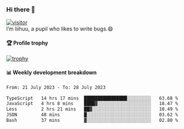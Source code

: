 ### Hi there 👋
[![visitor](https://visitor-badge.glitch.me/badge?page_id=liihuu&right_color=blue)](https://github.com/liihuu)<br>
I’m liihuu, a pupil who likes to write bugs.😄


#### 🏆 Profile trophy
[![trophy](https://github-profile-trophy.vercel.app?username=liihuu&margin-w=16&margin-h=16&rank=-C,-B)](https://github.com/liihuu)


#### 📊 Weekly development breakdown
<!--START_SECTION:waka-->

```txt
From: 21 July 2023 - To: 28 July 2023

TypeScript   14 hrs 17 mins  ████████████████░░░░░░░░░   63.68 %
JavaScript   4 hrs 8 mins    ████▓░░░░░░░░░░░░░░░░░░░░   18.47 %
Less         2 hrs 21 mins   ██▓░░░░░░░░░░░░░░░░░░░░░░   10.49 %
JSON         48 mins         █░░░░░░░░░░░░░░░░░░░░░░░░   03.62 %
Bash         37 mins         ▓░░░░░░░░░░░░░░░░░░░░░░░░   02.80 %
```

<!--END_SECTION:waka-->

<!--
**liihuu/liihuu** is a ✨ _special_ ✨ repository because its `README.md` (this file) appears on your GitHub profile.

Here are some ideas to get you started:

- 🔭 I’m currently working on ...
- 🌱 I’m currently learning ...
- 👯 I’m looking to collaborate on ...
- 🤔 I’m looking for help with ...
- 💬 Ask me about ...
- 📫 How to reach me: ...
- 😄 Pronouns: ...
- ⚡ Fun fact: ...
-->
